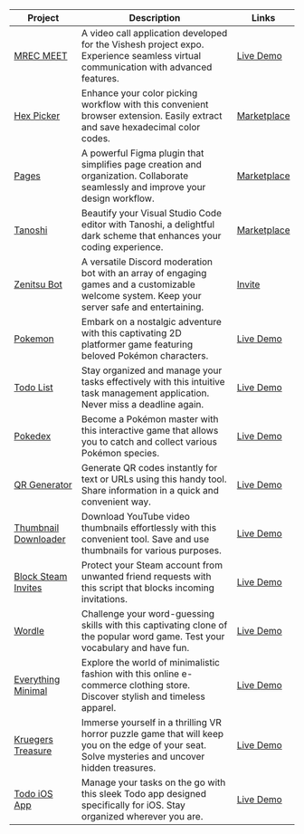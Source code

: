 | Project                                                      | Description                                                  | Links                                                        |
| ------------------------------------------------------------ | ------------------------------------------------------------ | ------------------------------------------------------------ |
| [MREC MEET](https://github.com/rohzzn/MEET)                  | A video call application developed for the Vishesh project expo. Experience seamless virtual communication with advanced features. | [Live Demo](https://ckvyqugj7184663idk0i811d0su-8rbb2fvau-calatop.vercel.app/authenticate) |
| [Hex Picker](https://github.com/rohzzn/hexpicker)            | Enhance your color picking workflow with this convenient browser extension. Easily extract and save hexadecimal color codes. | [Marketplace](https://chrome.google.com/webstore/detail/hex-picker/jmnkgndafoldkblpnmmollbgkdfemmfc/related?hl=en-GB&authuser=3) |
| [Pages](https://github.com/rohzzn/pages)                     | A powerful Figma plugin that simplifies page creation and organization. Collaborate seamlessly and improve your design workflow. | [Marketplace](https://www.figma.com/community/plugin/1106104074775818911/Pages) |
| [Tanoshi](https://github.com/rohzzn/Tanoshi)                 | Beautify your Visual Studio Code editor with Tanoshi, a delightful dark scheme that enhances your coding experience. | [Marketplace](https://marketplace.visualstudio.com/items?itemName=RohanSanjeev.tanoshi) |
| [Zenitsu Bot](https://github.com/rohzzn/Zenitsu-bot)         | A versatile Discord moderation bot with an array of engaging games and a customizable welcome system. Keep your server safe and entertaining. | [Invite](https://discord.com/oauth2/authorize?client_id=766218598913146901&permissions=8&scope=bot) |
| [Pokemon](https://github.com/rohzzn/pokemon)                 | Embark on a nostalgic adventure with this captivating 2D platformer game featuring beloved Pokémon characters. | [Live Demo](https://rohzzn.github.io/pokemon/)               |
| [Todo List](https://github.com/rohzzn/todo)                  | Stay organized and manage your tasks effectively with this intuitive task management application. Never miss a deadline again. | [Live Demo](https://rohzzn.github.io/Todo/)                  |
| [Pokedex](https://rohzzn.github.io/pokemon/)                 | Become a Pokémon master with this interactive game that allows you to catch and collect various Pokémon species. | [Live Demo](https://rohzzn.github.io/Pokedex/)               |
| [QR Generator](https://github.com/rohzzn/qr)                 | Generate QR codes instantly for text or URLs using this handy tool. Share information in a quick and convenient way. | [Live Demo](https://rohzzn.github.io/QR-Generator/)          |
| [Thumbnail Downloader](https://github.com/rohzzn/thumbnails) | Download YouTube video thumbnails effortlessly with this convenient tool. Save and use thumbnails for various purposes. | [Live Demo](https://rohzzn.github.io/thumbnails/)            |
| [Block Steam Invites](https://github.com/rohzzn/Block-Steam-Invites) | Protect your Steam account from unwanted friend requests with this script that blocks incoming invitations. | [Live Demo](https://www.youtube.com/watch?v=KhLYxv3iry0&ab_channel=rohzzn) |
| [Wordle](https://github.com/rohzzn/Wordle)                   | Challenge your word-guessing skills with this captivating clone of the popular word game. Test your vocabulary and have fun. | [Live Demo](https://rohzzn.github.io/Wordle/)                |
| [Everything Minimal](https://github.com/EverythingMinimal)   | Explore the world of minimalistic fashion with this online e-commerce clothing store. Discover stylish and timeless apparel. | [Live Demo](https://github.com/EverythingMinimal)            |
| [Kruegers Treasure](https://github.com/KlepticGames/KruegersTreasue) | Immerse yourself in a thrilling VR horror puzzle game that will keep you on the edge of your seat. Solve mysteries and uncover hidden treasures. | [Live Demo](https://github.com/KlepticGames)                 |
| [Todo iOS App](https://github.com/rohzzn/todoapp)            | Manage your tasks on the go with this sleek Todo app designed specifically for iOS. Stay organized wherever you are. | [Live Demo](https://github.com/rohzzn/todoapp)               |
